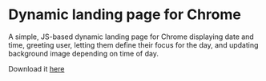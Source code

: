 # Dynamic landing page for Chrome

A simple, JS-based dynamic landing page for Chrome displaying date and time, greeting user, letting them define their focus for the day, and updating background image depending on time of day.

Download it [here](https://chrome.google.com/webstore/detail/weland/kfmihkgcochdmmmkgbokchkfndpemlla/)
